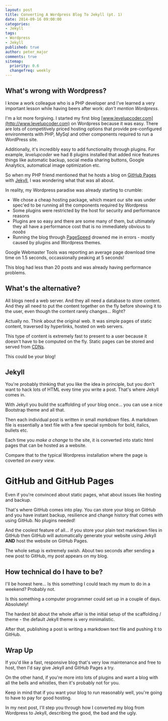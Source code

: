 ```yaml
---
layout: post
title: Converting A Wordpress Blog To Jekyll (pt. 1)
date: 2014-09-16 09:00:00
categories:
- Jekyll
tags:
- Wordpress
- Jekyll
published: true
author: peter_major
comments: true
sitemap:
  priority: 0.6
  changefreq: weekly
---
```

## What's wrong with Wordpress?

I know a work colleague who is a PHP developer and I've learned a very important lesson while having beers after work: _don't mention Wordpress_.

I'm a lot more forgiving. I started my first blog [www.levelupcoder.com](http://www.levelupcoder.com) on Wordpress because it was easy. There are lots of competitively priced hosting options that provide pre-configured environments with PHP, MySql and other components required to run a WordPress site.

Additionally, it's incredibly easy to add functionality through plugins. For example, _levelupcoder_ we had 8 plugins installed that added nice features things like automatic backup, social media sharing buttons, Google Analytics, automatical image optimization etc.

So when my PHP friend mentioned that he hosts a blog on [GitHub Pages](https://pages.github.com/) with [Jekyll](http://jekyllrb.com/), I was wondering what that was all about.

<!--more-->

In reality, my Wordpress paradise was already starting to crumble:

* We chose a cheap hosting package, which meant our site was under spec'ed to be running all the components required by Wordpress
* Some plugins were restricted by the host for security and performance reasons
* Plugins are so easy and there are some many of them, but ultimately they all have a performance cost that is no immediately obvious to _noobs_
* Running the blog through [PageSpeed](https://developers.google.com/speed/pagespeed/) drowned me in errors - mostly caused by plugins and Wordpress themes.

Google Webmaster Tools was reporting an average page download time time on 1.5 seconds, occassionally peaking at 5 seconds!

This blog had less than 20 posts and was already having performance problems.

## What's the alternative?

All blogs need a web server. And they all need a database to store content. And they all need to put the content together on the fly before showing it to the user, even though the content rarely changes... Right?

Actually no. Think about the original web. It was simple pages of static content, traversed by hyperlinks, hosted on web servers.

This type of content is extremely fast to present to a user because it doesn't have to be computed on the fly. Static pages can be stored and served from [CDNs](http://en.wikipedia.org/wiki/Content_delivery_network).

This could be your blog!

## Jekyll

You're probably thinking that you like the idea in principle, but you don't want to hack lots of HTML evey time you write a post. That's where Jekyll comes in.

With Jekyll you build the scaffolding of your blog once... you can use a nice Bootstrap theme and all that.

Then each individual post is written in small _markdown_ files. A markdown file is essentially a text file with a few special symbols for bold, italics, bullets etc.

Each time you _make a change_ to the site, it is converted into static html pages that can be hosted as a website.

Compare that to the typical Wordpress installation where the page is coverted _on every view_.

# GitHub and GitHub Pages

Even if you're convinced about static pages, what about issues like hosting and backup.

That's where GitHub comes into play. You can store your blog on GitHub and you have instant backup, resilience and change history that comes with using GitHub. No plugins needed!

And the coolest feature of all... if you store your plain text markdown files in GitHub then GitHub will automatically generate your website using Jekyll __AND__ host the website on GitHub Pages.

The whole setup is extremely swish. About two seconds after sending a new post to GitHub, my post appears on my blog.

## How technical do I have to be?

I'll be honest here... Is this something I could teach my mum to do in a weekend? Probably not.

Is this something a computer programmer could set up in a couple of days. Absolutely!

The hardest bit about the whole affair is the initial setup of the scaffolding / theme - the default Jekyll theme is very minimalistic.

After that, publishing a post is writing a markdown text file and pushing it to GitHub.

## Wrap Up

If you'd like a fast, responsive blog that's very low maintenance and free to host, then I'd say give Jekyll and GitHub Pages a try.

On the other hand, if you're more into lots of plugins and want a blog with all the bells and whistles, then it's probably not for you.

Keep in mind that if you want your blog to run reasonably well, you're going to have to pay for good hosting.

In my next post, I'll step you through how I converted my blog from Wordpress to Jekyll, describing the good, the bad and the ugly.


 


